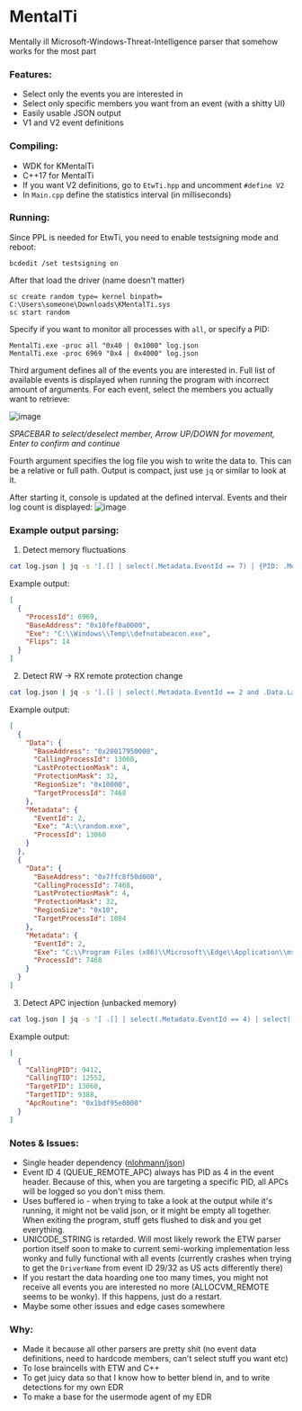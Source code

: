 # MentalTi
Mentally ill Microsoft-Windows-Threat-Intelligence parser that somehow works for the most part

### Features:
- Select only the events you are interested in
- Select only specific members you want from an event (with a shitty UI)
- Easily usable JSON output
- V1 and V2 event definitions

### Compiling:
- WDK for KMentalTi
- C++17 for MentalTi
- If you want V2 definitions, go to `EtwTi.hpp` and uncomment `#define V2`
- In `Main.cpp` define the statistics interval (in milliseconds)

### Running:
Since PPL is needed for EtwTi, you need to enable testsigning mode and reboot:
```
bcdedit /set testsigning on
```
After that load the driver (name doesn't matter)
```
sc create random type= kernel binpath= C:\Users\someone\Downloads\KMentalTi.sys
sc start random
```

Specify if you want to monitor all processes with `all`, or specify a PID:
```
MentalTi.exe -proc all "0x40 | 0x1000" log.json
MentalTi.exe -proc 6969 "0x4 | 0x4000" log.json
```
Third argument defines all of the events you are interested in. Full list of available events is displayed when running the program with incorrect amount of arguments.
For each event, select the members you actually want to retrieve:

![image](https://github.com/user-attachments/assets/790a0271-8f21-4548-ba06-bd283bfb8229)

_SPACEBAR to select/deselect member, Arrow UP/DOWN for movement, Enter to confirm and continue_

Fourth argument specifies the log file you wish to write the data to. This can be a relative or full path.
Output is compact, just use `jq` or similar to look at it.

After starting it, console is updated at the defined interval. Events and their log count is displayed:
![image](https://github.com/user-attachments/assets/cd2e009f-8948-436a-b4ba-497a5a90b98d)


### Example output parsing:
1. Detect memory fluctuations
```bash
cat log.json | jq -s '[.[] | select(.Metadata.EventId == 7) | {PID: .Metadata.ProcessId, Base: .Data.BaseAddress, Exe: .Metadata.Exe, Flip: [.Data.ProtectionMask, .Data.LastProtectionMask]}] | group_by(.Base) | map(. as $group | {ProcessId: $group[0].PID, BaseAddress: $group[0].Base, Exe: $group[0].Exe, Flips: (reduce $group[] as $item ([]; if length == 0 or .[-1][0] != $item.Flip[1] then . + [$item.Flip] else . end) | length - 1)} | select(.Flips > 3))'
```
Example output:
```json
[
  {
    "ProcessId": 6969,
    "BaseAddress": "0x10fef0a0000",
    "Exe": "C:\\Windows\\Temp\\defnotabeacon.exe",
    "Flips": 14
  }
]
```

2. Detect RW -> RX remote protection change
```bash
cat log.json | jq -s '[.[] | select(.Metadata.EventId == 2 and .Data.LastProtectionMask == 4 and .Data.ProtectionMask == 32)]'
```
Example output:
```json
[
  {
    "Data": {
      "BaseAddress": "0x20017950000",
      "CallingProcessId": 13060,
      "LastProtectionMask": 4,
      "ProtectionMask": 32,
      "RegionSize": "0x10000",
      "TargetProcessId": 7468
    },
    "Metadata": {
      "EventId": 2,
      "Exe": "A:\\random.exe",
      "ProcessId": 13060
    }
  },
  {
    "Data": {
      "BaseAddress": "0x7ffc8f50d000",
      "CallingProcessId": 7468,
      "LastProtectionMask": 4,
      "ProtectionMask": 32,
      "RegionSize": "0x10",
      "TargetProcessId": 1084
    },
    "Metadata": {
      "EventId": 2,
      "Exe": "C:\\Program Files (x86)\\Microsoft\\Edge\\Application\\msedge.exe",
      "ProcessId": 7468
    }
  }
]
```

3. Detect APC injection (unbacked memory)
```bash
cat log.json | jq -s '[ .[] | select(.Metadata.EventId == 4) | select(.Data.ApcRoutineVadMmfName == 0) | { CallingPID: .Data.CallingProcessId, CallingTID: .Data.CallingThreadId, TargetPID: .Data.TargetProcessId, TargetTID: .Data.TargetThreadId, ApcRoutine: .Data.ApcRoutine }]'
```
Example output:
```json
[
  {
    "CallingPID": 9412,
    "CallingTID": 12552,
    "TargetPID": 13060,
    "TargetTID": 9388,
    "ApcRoutine": "0x1bdf95e0000"
  }
]
```

### Notes & Issues:
- Single header dependency ([nlohmann/json](https://github.com/nlohmann/json))
- Event ID 4 (QUEUE_REMOTE_APC) always has PID as 4 in the event header. Because of this, when you are targeting a specific PID, all APCs will be logged so you don't miss them.
- Uses buffered io - when trying to take a look at the output while it's running, it might not be valid json, or it might be empty all together. When exiting the program, stuff gets flushed to disk and you get everything.
- UNICODE_STRING is retarded. Will most likely rework the ETW parser portion itself soon to make to current semi-working implementation less wonky and fully functional with all events (currently crashes when trying to get the `DriverName` from event ID 29/32 as US acts differently there)
- If you restart the data hoarding one too many times, you might not receive all events you are interested no more (ALLOCVM_REMOTE seems to be wonky). If this happens, just do a restart.
- Maybe some other issues and edge cases somewhere

### Why:
- Made it because all other parsers are pretty shit (no event data definitions, need to hardcode members, can't select stuff you want etc)
- To lose braincells with ETW and C++
- To get juicy data so that I know how to better blend in, and to write detections for my own EDR
- To make a base for the usermode agent of my EDR


